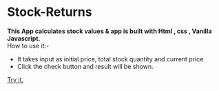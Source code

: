 # Stock-Returns
<strong>This App calculates stock values & app is built with Html , css , Vanilla Javascript.</strong> <br/>
How to use it:-
<ul> <li>It takes input as initial price, total stock quantity and current price <li>
Click the check button and result will be shown. 
</li>
</ul>
<a href="https://calculate-stocks-value.netlify.app/">Try it.</a>
